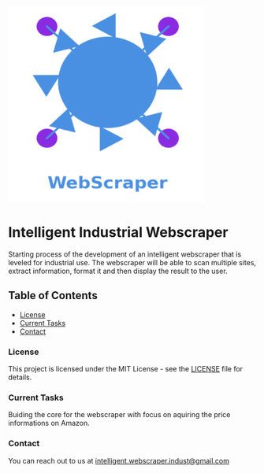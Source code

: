 <picture>
  <source srcset="/img/dark_logo.png" media="(prefers-color-scheme: dark)" />
  <img src="/img/logo.png" alt="Logo Picture" width="400" height="400" />
</picture>


# Intelligent Industrial Webscraper


Starting process of the development of an intelligent webscraper that is leveled for industrial use. The webscraper will be able to scan multiple sites, extract information, format it and then display the result to the user.


## Table of Contents

<!-- - [Installation](#installation)
- [Usage](#usage)
- [Features](#features)
- [Contributing](#contributing) -->
- [License](#license)
- [Current Tasks](#current)
- [Contact](#contact)
<!-- - [Acknowledgements](#acknowledgements) -->


### License

This project is licensed under the MIT License - see the [LICENSE](LICENSE) file for details.


### Current Tasks

Buiding the core for the webscraper with focus on aquiring the price informations on Amazon.


### Contact

You can reach out to us at [intelligent.webscraper.indust@gmail.com](mailto:intelligent.webscraper.indust@gmail.com)



